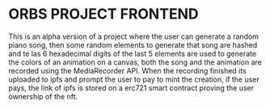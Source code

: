 # ORBS PROJECT FRONTEND

This is an alpha version of a project where the user can generate a random piano song, then some random elements to generate that song are hashed and te las 6 hexadecimal digits of the last 5 elements are used to generate the colors of an animation on a canvas, both the song and the animation are recorded using the MediaRecorder API. When the recording finished its uploaded to ipfs and prompt the user to pay to mint the creation, if the user pays, the link of ipfs is stored on a erc721 smart contract proving the user ownership of the nft.
